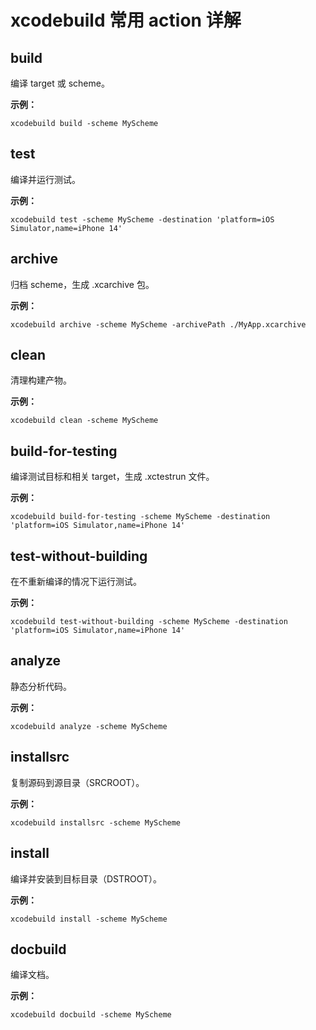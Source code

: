 # xcodebuild 常用 action 详解

## build
编译 target 或 scheme。

**示例：**
```shell
xcodebuild build -scheme MyScheme
```

## test
编译并运行测试。

**示例：**
```shell
xcodebuild test -scheme MyScheme -destination 'platform=iOS Simulator,name=iPhone 14'
```

## archive
归档 scheme，生成 .xcarchive 包。

**示例：**
```shell
xcodebuild archive -scheme MyScheme -archivePath ./MyApp.xcarchive
```

## clean
清理构建产物。

**示例：**
```shell
xcodebuild clean -scheme MyScheme
```

## build-for-testing
编译测试目标和相关 target，生成 .xctestrun 文件。

**示例：**
```shell
xcodebuild build-for-testing -scheme MyScheme -destination 'platform=iOS Simulator,name=iPhone 14'
```

## test-without-building
在不重新编译的情况下运行测试。

**示例：**
```shell
xcodebuild test-without-building -scheme MyScheme -destination 'platform=iOS Simulator,name=iPhone 14'
```

## analyze
静态分析代码。

**示例：**
```shell
xcodebuild analyze -scheme MyScheme
```

## installsrc
复制源码到源目录（SRCROOT）。

**示例：**
```shell
xcodebuild installsrc -scheme MyScheme
```

## install
编译并安装到目标目录（DSTROOT）。

**示例：**
```shell
xcodebuild install -scheme MyScheme
```

## docbuild
编译文档。

**示例：**
```shell
xcodebuild docbuild -scheme MyScheme
``` 